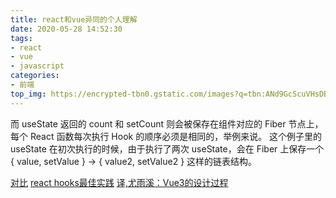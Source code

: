 ```yaml
---
title: react和vue异同的个人理解
date: 2020-05-28 14:52:30
tags:
- react
- vue
- javascript
categories:
- 前端
top_img: https://encrypted-tbn0.gstatic.com/images?q=tbn:ANd9GcScuVHsDBC2w9TfXZ25ofZjXOXcmb42sJqjjuuueSs91e4YGfR6&s
---
```


而 useState 返回的 count 和 setCount 则会被保存在组件对应的 Fiber 节点上，每个 React 函数每次执行 Hook 的顺序必须是相同的，举例来说。 这个例子里的 useState 在初次执行的时候，由于执行了两次 useState，会在 Fiber 上保存一个 { value, setValue } -> { value2, setValue2 } 这样的链表结构。

[对比](https://juejin.im/post/5e9ce011f265da47b8450c11#heading-15)
[react hooks最佳实践](https://juejin.im/post/5ec7372cf265da76de5cd0c9)
[译,尤雨溪：Vue3的设计过程](https://juejin.im/post/5ecf58b9f265da76e97d39da?utm_source=gold_browser_extension)